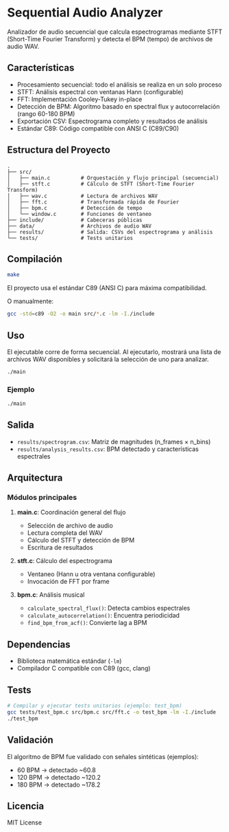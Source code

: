 # Sequential Audio Analyzer

Analizador de audio secuencial que calcula espectrogramas mediante STFT (Short-Time Fourier Transform) y detecta el BPM (tempo) de archivos de audio WAV.

## Características

- Procesamiento secuencial: todo el análisis se realiza en un solo proceso
- STFT: Análisis espectral con ventanas Hann (configurable)
- FFT: Implementación Cooley-Tukey in-place
- Detección de BPM: Algoritmo basado en spectral flux y autocorrelación (rango 60-180 BPM)
- Exportación CSV: Espectrograma completo y resultados de análisis
- Estándar C89: Código compatible con ANSI C (C89/C90)

## Estructura del Proyecto

```
.
├── src/
│   ├── main.c          # Orquestación y flujo principal (secuencial)
│   ├── stft.c          # Cálculo de STFT (Short-Time Fourier Transform)
│   ├── wav.c           # Lectura de archivos WAV
│   ├── fft.c           # Transformada rápida de Fourier
│   ├── bpm.c           # Detección de tempo
│   └── window.c        # Funciones de ventaneo
├── include/            # Cabeceras públicas
├── data/               # Archivos de audio WAV
├── results/            # Salida: CSVs del espectrograma y análisis
└── tests/              # Tests unitarios

```

## Compilación

```bash
make
```

El proyecto usa el estándar C89 (ANSI C) para máxima compatibilidad.

O manualmente:
```bash
gcc -std=c89 -O2 -o main src/*.c -lm -I./include
```

## Uso

El ejecutable corre de forma secuencial. Al ejecutarlo, mostrará una lista de archivos WAV disponibles y solicitará la selección de uno para analizar.

```bash
./main
```

### Ejemplo

```bash
./main
```

## Salida

- `results/spectrogram.csv`: Matriz de magnitudes (n_frames × n_bins)
- `results/analysis_results.csv`: BPM detectado y características espectrales

## Arquitectura

### Módulos principales

1. **main.c**: Coordinación general del flujo
   - Selección de archivo de audio
   - Lectura completa del WAV
   - Cálculo del STFT y detección de BPM
   - Escritura de resultados

2. **stft.c**: Cálculo del espectrograma
   - Ventaneo (Hann u otra ventana configurable)
   - Invocación de FFT por frame

3. **bpm.c**: Análisis musical
   - `calculate_spectral_flux()`: Detecta cambios espectrales
   - `calculate_autocorrelation()`: Encuentra periodicidad
   - `find_bpm_from_acf()`: Convierte lag a BPM

## Dependencias

- Biblioteca matemática estándar (`-lm`)
- Compilador C compatible con C89 (gcc, clang)

## Tests

```bash
# Compilar y ejecutar tests unitarios (ejemplo: test_bpm)
gcc tests/test_bpm.c src/bpm.c src/fft.c -o test_bpm -lm -I./include
./test_bpm
```

## Validación

El algoritmo de BPM fue validado con señales sintéticas (ejemplos):
- 60 BPM → detectado ~60.8
- 120 BPM → detectado ~120.2
- 180 BPM → detectado ~178.2

## Licencia

MIT License